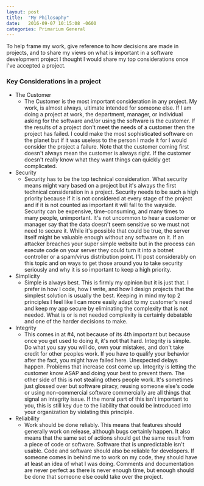 ```yaml
---
layout: post
title:  "My Philosophy"
date:   2016-09-07 10:15:08 -0600
categories: Primarium General
---
```


To help frame my work, give reference to how decisions are made in projects, and to share my views on what is important in a software development project I thought I would share my top considerations once I've accepted a project. 

### Key Considerations in a project

<ul>
    <li class="parent-list-style2">The Customer
        <ul>
            <li class="child-list-style2">The Customer is the most important consideration in any project. My work, is almost always, ultimate intended for someone else.  If I am doing a project at work, the department, manager, or individual asking for the software and/or using the software is the customer. If the results of a project don't meet the needs of a customer then the project has failed. I could make the most sophisticated software on the planet but if it was useless to the person I made it for I would consider the project a failure. Note that the customer coming first doesn't always mean the customer is always right. If the customer doesn't really know what they want things can quickly get complicated.
            </li>
        </ul>
    </li>
    <li class="parent-list-style2">Security
        <ul>
            <li class="child-list-style2">Security has to be the top technical consideration. What security means might vary based on a project but it's always the first technical consideration in a project. Security needs to be such a high priority because if it is not considered at every stage of the project and if it is not counted as important it will fall to the wayside. Security can be expensive, time-consuming, and many times to many people, unimportant. It's not uncommon to hear a customer or manager say that the data doesn't seem sensitive so we must not need to secure it. While it's possible that could be true, the server itself might be valuable enough without any software on it. If an attacker breaches your super simple website but in the process can execute code on your server they could turn it into a botnet controller or a spam/virus distribution point. I'll post considerably on this topic and on ways to get those around you to take security seriously and why it is so important to keep a high priority.</li>
        </ul>
    </li>
    <li class="parent-list-style2">Simplicity
        <ul>
            <li class="child-list-style2">
            Simple is always best. This is firmly my opinion but it is just that. I prefer in how I code, how I write, and how I design projects that the simplest solution is usually the best. Keeping in mind my top 2 principles I feel like I can more easily adapt to my customer's need and keep my app secure by eliminating the complexity that is not needed. What is or is not needed complexity is certainly debatable and one of the harder decisions to make.
            </li>
        </ul>
    </li>
    <li class="parent-list-style2">Integrity
        <ul>
            <li class="child-list-style2">This comes in at #4, not because of its 4th important but because once you get used to doing it, it's not that hard. Integrity is simple. Do what you say you will do, own your mistakes, and don't take credit for other peoples work. If you have to qualify your behavior after the fact, you might have failed here. Unexpected delays happen. Problems that increase cost come up. Integrity is letting the customer know ASAP and doing your best to prevent them. The other side of this is not stealing others people work. It's sometimes just glossed over but software piracy, reusing someone else's code or using non-commercial software commercially are all things that signal an integrity issue. If the moral part of this isn't important to you, this is still key due to the liability that could be introduced into your organization by violating this principle.</li>
        </ul>
    </li>
    <li class="parent-list-style2">Reliability
        <ul>
            <li class="child-list-style2">Work should be done reliably. This means that features should generally work on release, although bugs certainly happen. It also means that the same set of actions should get the same result from a piece of code or software. Software that is unpredictable isn't usable. Code and software should also be reliable for developers. If someone comes in behind me to work on my code, they should have at least an idea of what I was doing. Comments and documentation are never perfect as there is never enough time,  but enough should be done that someone else could take over the project.</li>
        </ul>
    </li>
</ul>
